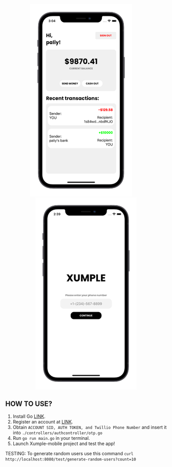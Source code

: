 <p align="center">
  <img src="art/art1.png" height="600">
&nbsp; &nbsp; &nbsp; &nbsp;
  <img src="art/art2.png" height="600">
</p>

## HOW TO USE?

1. Install Go [LINK](https://golang.org/).
2. Register an account at [LINK](https://www.twilio.com/).
3. Obtain ```ACCOUNT SID, AUTH TOKEN, and Twillio Phone Number``` and insert it into ```./controllers/authcontroller/otp.go```
4. Run ```go run main.go``` in your terminal.
5. Launch Xumple-mobile project and test the app!

TESTING:
To generate random users use this command ```curl http://localhost:8080/test/generate-random-users?count=10```
